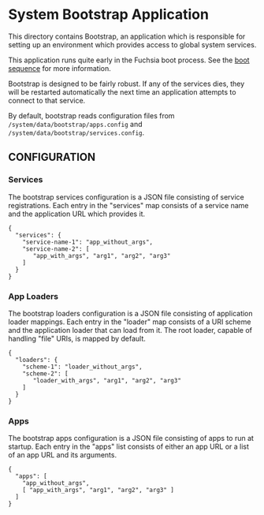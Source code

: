 # System Bootstrap Application

This directory contains Bootstrap, an application which is responsible
for setting up an environment which provides access to global system
services.

This application runs quite early in the Fuchsia boot process. See the
[boot sequence](https://fuchsia.googlesource.com/docs/+/master/boot_sequence.md)
for more information.

Bootstrap is designed to be fairly robust.  If any of the services
dies, they will be restarted automatically the next time an
application attempts to connect to that service.

By default, bootstrap reads configuration files from
`/system/data/bootstrap/apps.config` and
`/system/data/bootstrap/services.config`.

## CONFIGURATION

### Services

The bootstrap services configuration is a JSON file consisting of service
registrations.  Each entry in the "services" map consists of a service
name and the application URL which provides it.

    {
      "services": {
        "service-name-1": "app_without_args",
        "service-name-2": [
           "app_with_args", "arg1", "arg2", "arg3"
        ]
      }
    }

### App Loaders

The bootstrap loaders configuration is a JSON file consisting of application
loader mappings.  Each entry in the "loader" map consists of a URI scheme and
the application loader that can load from it.  The root loader, capable of
handling "file" URIs, is mapped by default.

    {
      "loaders": {
        "scheme-1": "loader_without_args",
        "scheme-2": [
           "loader_with_args", "arg1", "arg2", "arg3"
        ]
      }
    }

### Apps

The bootstrap apps configuration is a JSON file consisting of apps to run at
startup.  Each entry in the "apps" list consists of either an app URL or a list
of an app URL and its arguments.

    {
      "apps": [
        "app_without_args",
        [ "app_with_args", "arg1", "arg2", "arg3" ]
      ]
    }
